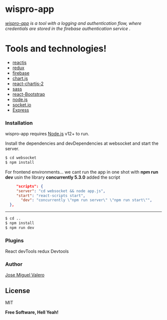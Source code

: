 # wispro-app

###### [wispro-app] is a tool with a logging and authentication flow, where credentials are stored in the firebase authentication service .

# Tools and technologies!

  - [reactjs]
  - [redux]
  - [firebase]
  - [chart.js]
  - [react-chartjs-2]
  - [sass]
  - [react-Bootstrap]
  - [node.js] 
  - [socket.io]
  - [Express]

### Installation

wispro-app requires [Node.js] v12+ to run.

Install the dependencies and devDependencies at websocket and start the server.

```sh
$ cd websocket
$ npm install 
```
For frontend environments... we cant run the app in one shot with **npm run dev** usin the library **concurrently 5.3.0**   added the script

```json
 	 "scripts": {
   	 "server": "cd websocket && node app.js",
   	 "start": "react-scripts start",
 	   "dev": "concurrently \"npm run server\" \"npm run start\"",
  },
```
---
```sh
$ cd ..
$ npm install 
$ npm run dev
```

### Plugins
React devTools
redux Devtools

### Author
[Jose Miguel Valero]

License
----

MIT

**Free Software, Hell Yeah!**

   [Jose Miguel Valero]: <https://github.com/jose-valero?tab=repositories>
   [wispro-app]: <https://github.com/jose-valero/wispro>
   [node.js]: <http://nodejs.org>
   [express]: <http://expressjs.com>
   [reactjs]: <https://reactjs.org/>
   [firebase]: <https://reactjs.org/>
   [redux]: <https://reactjs.org/>
   [chart.js]: <https://reactjs.org/>
   [react-chartjs-2]: <https://reactjs.org/>
   [sass]: <https://reactjs.org/>
   [redux]: <https://reactjs.org/>
   [react-Bootstrap]: <https://reactjs.org/>
   [socket.io]: <https://reactjs.org/>
   [react DevTools]: <https://chrome.google.com/webstore/detail/react-developer-tools/fmkadmapgofadopljbjfkapdkoienihi?hl=en/>
   [redux DevTools]: <https://chrome.google.com/webstore/detail/redux-devtools/lmhkpmbekcpmknklioeibfkpmmfibljd?hl=en/>

